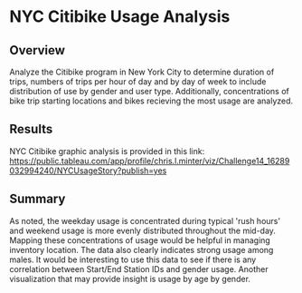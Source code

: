 # NYC Citibike Usage Analysis
## Overview
Analyze the Citibike program in New York City to determine duration of trips, numbers of trips per hour of day and by day of week to include distribution of use by gender and user type. Additionally, concentrations of bike trip starting locations and bikes recieving the most usage are analyzed.

## Results
NYC Citibike graphic analysis is provided in this link: https://public.tableau.com/app/profile/chris.l.minter/viz/Challenge14_16289032994240/NYCUsageStory?publish=yes

## Summary
As noted, the weekday usage is concentrated during typical 'rush hours' and weekend usage is more evenly distributed throughout the mid-day. Mapping these concentrations of usage would be helpful in managing inventory location. The data also clearly indicates strong usage among males. It would be interesting to use this data to see if there is any correlation between Start/End Station IDs and gender usage. Another visualization that may provide insight is usage by age by gender.
